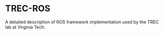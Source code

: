 # TREC-ROS
A detailed description of ROS framework implementation used by the TREC lab at Virginia Tech.
